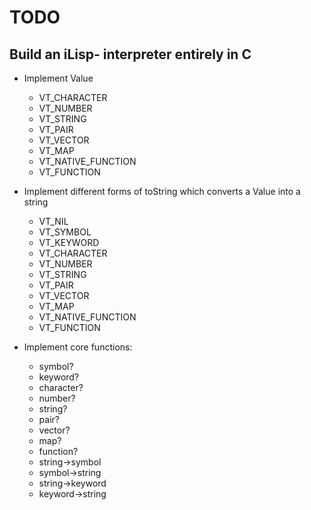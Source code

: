 # TODO

## Build an iLisp- interpreter entirely in C

- Implement Value
   - VT_CHARACTER
   - VT_NUMBER
   - VT_STRING
   - VT_PAIR
   - VT_VECTOR
   - VT_MAP
   - VT_NATIVE_FUNCTION
   - VT_FUNCTION

- Implement different forms of toString which converts a Value into a string
   - VT_NIL
   - VT_SYMBOL   
   - VT_KEYWORD
   - VT_CHARACTER
   - VT_NUMBER
   - VT_STRING
   - VT_PAIR
   - VT_VECTOR
   - VT_MAP
   - VT_NATIVE_FUNCTION
   - VT_FUNCTION

- Implement core functions:
   - symbol?
   - keyword?
   - character?
   - number?
   - string?
   - pair?
   - vector?
   - map?
   - function?
   - string->symbol
   - symbol->string
   - string->keyword
   - keyword->string